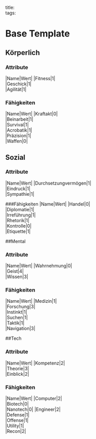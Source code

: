 title:   
tags:   
# Base Template

## Körperlich

### Attribute
|Name|Wert|
|Fitness|1|  
|Geschick|1|  
|Agilität|1|  

### Fähigkeiten
|Name|Wert|
|Kraftakt|0|  
|Beinarbeit|1|  
|Survival|1|  
|Acrobatik|1|  
|Präzision|1|  
|Waffen|0|  

## Sozial

### Attribute
|Name|Wert|
|Durchsetzungvermögen|1|  
|Eindruck|1|  
|Sympathie|1|  

###Fähigkeiten
|Name|Wert|
|Handel|0|  
|Diplomatie|1|  
|Irreführung|1|  
|Rhetorik|1|  
|Kontrolle|0|  
|Etiquette|1|  

##Mental

### Attribute
|Name|Wert|
|Wahrnehmung|0|  
|Geist|4|  
|Wissen|3|  

### Fähigkeiten
|Name|Wert|
|Medizin|1|  
|Forschung|3|  
|Instinkt|1|  
|Suchen|1|  
|Taktik|1|  
|Navigation|3|  

##Tech

### Attribute
|Name|Wert|
|Kompetenz|2|  
|Theorie|3|  
|Einblick|2|  

### Fähigkeiten
|Name|Wert|
|Computer|2|  
|Biotech|0|  
|Nanotech|0|
|Engineer|2|  
|Defense|1|  
|Offense|1|  
|Utility|1|  
|Recon|2|

